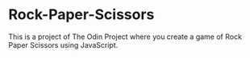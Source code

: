 # Rock-Paper-Scissors
This is a project of The Odin Project where you create a game of Rock Paper Scissors using JavaScript.
